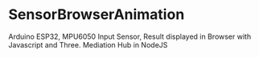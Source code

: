 # SensorBrowserAnimation
Arduino ESP32, MPU6050 Input Sensor, Result displayed in Browser with Javascript and Three. Mediation Hub in NodeJS
